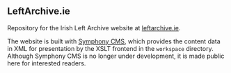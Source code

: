 LeftArchive.ie
---

Repository for the Irish Left Archive website at [leftarchive.ie](https://www.leftarchive.ie).

The website is built with [Symphony CMS](https://github.com/symphonycms/symphonycms), which provides the content data in XML for presentation by the XSLT frontend in the `workspace` directory. Although Symphony CMS is no longer under development, it is made public here for interested readers.


